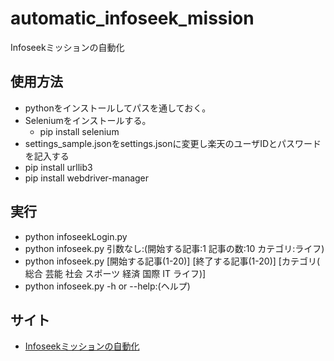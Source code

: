 # automatic_infoseek_mission
Infoseekミッションの自動化

## 使用方法
- pythonをインストールしてパスを通しておく。
- Seleniumをインストールする。
    - pip install selenium
- settings_sample.jsonをsettings.jsonに変更し楽天のユーザIDとパスワードを記入する
- pip install urllib3
- pip install webdriver-manager

## 実行
- python infoseekLogin.py 
- python infoseek.py 引数なし:(開始する記事:1 記事の数:10 カテゴリ:ライフ)
- python infoseek.py [開始する記事(1-20)] [終了する記事(1-20)] [カテゴリ( 総合 芸能 社会 スポーツ 経済 国際 IT ライフ)]
- python infoseek.py -h or --help:(ヘルプ)

## サイト
- [Infoseekミッションの自動化](https://diy-r.hatenablog.jp/entry/2023/06/04/Infoseek%E3%83%9F%E3%83%83%E3%82%B7%E3%83%A7%E3%83%B3%E3%81%AE%E8%87%AA%E5%8B%95%E5%8C%96)
